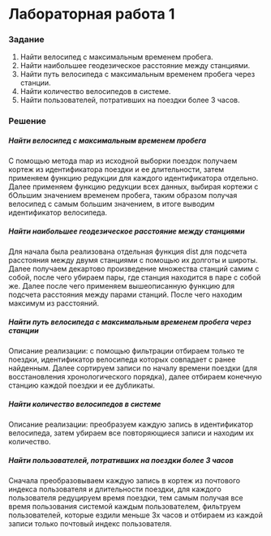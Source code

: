 # Лабораторная работа 1

### Задание
1.	Найти велосипед с максимальным временем пробега.
2.	Найти наибольшее геодезическое расстояние между станциями.
3.	Найти путь велосипеда с максимальным временем пробега через станции.
4.	Найти количество велосипедов в системе.
5.	Найти пользователей, потративших на поездки более 3 часов.
### Решение
##### Найти велосипед с максимальным временем пробега
С помощью метода map из исходной выборки поездок получаем кортеж из идентификатора поездки и ее длительности, затем применяем функцию редукции для каждого идентификатора отдельно. Далее применяем функцию редукции всех данных, выбирая кортежи с бОльшим значением временем пробега, таким образом получая велосипед с самым большим значением, в итоге выводим идентификатор велосипеда.
##### Найти наибольшее геодезическое расстояние между станциями
Для начала была реализована отдельная функция dist для подсчета расстояния между двумя станциями с помощью их долготы и широты. Далее получаем декартово произведение множества станций самим с собой, после чего убираем пары, где станция находится в паре с собой же. Далее после чего применяем вышеописанную функцию для подсчета расстояния между парами станций. После чего находим максимум из расстояний.
##### Найти путь велосипеда с максимальным временем пробега через станции
Описание реализации: с помощью фильтрации отбираем только те поездки, идентификатор велосипеда которых совпадает с ранее найденным. Далее сортируем записи по началу времени поездки (для восстановления хронологического порядка), далее отбираем конечную станцию каждой поездки и ее дубликаты.
##### Найти количество велосипедов в системе
Описание реализации: преобразуем каждую запись в идентификатор велосипеда, затем убираем все повторяющиеся записи и находим их количество.
##### Найти пользователей, потративших на поездки более 3 часов
Сначала преобразовываем каждую запись в кортеж из почтового индекса пользователя и длительности поездки, для каждого пользователя редуцируем время поездки, тем самым получая все время пользования системой каждым пользователем, фильтруем пользователей, которые ездили меньше 3х часов и отбираем из каждой записи только почтовый индекс пользователя.
